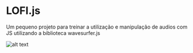 # LOFI.js

Um pequeno projeto para treinar a utilização e manipulação de audios com JS utilizando a biblioteca wavesurfer.js

![alt text](https://github.com/brprado/LOFI.js/blob/main/image.jpg?raw=true)
